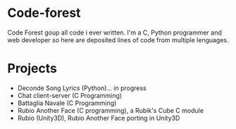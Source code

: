 # Code-forest
Code Forest goup all code i ever written. 
I'm a C, Python programmer and web developer so here are deposited lines of code from multiple lenguages.

# Projects
- Deconde Song Lyrics (Python)... in progress
- Chat client-server (C Programming)
- Battaglia Navale (C Programming)
- Rubio Another Face (C programming), a Rubik's Cube C module
- Rubio (Unity3D), Rubio Another Face porting in Unity3D
